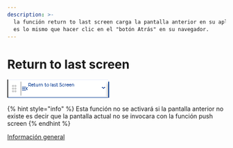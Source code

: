 ```yaml
---
description: >-
  la función return to last screen carga la pantalla anterior en su aplicación,
  es lo mismo que hacer clic en el "botón Atrás" en su navegador.
---
```


# Return to last screen

![](../../../.gitbook/assets/image%20%28360%29.png)

{% hint style="info" %}
Esta función no se activará si la pantalla anterior no existe es decir que la pantalla actual no se invocara con la función push screen
{% endhint %}

[Información general](https://docs.apphive.io/reference/funciones/informacion-general-de-las-funciones)

